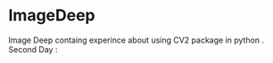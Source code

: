 # ImageDeep 
Image Deep containg experince about using CV2 package in python .</br> 
Second Day :     
   
  
